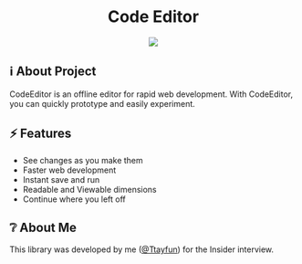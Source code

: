 <div align="center">

# Code Editor
![](./assets/code-editor.gif)
</div>

## ℹ️ About Project
CodeEditor is an offline editor for rapid web development. With CodeEditor, you can quickly prototype and easily experiment.

## ⚡ Features

- See changes as you make them
- Faster web development
- Instant save and run
- Readable and Viewable dimensions
- Continue where you left off


## ❔ About Me
This library was developed by me ([@Ttayfun](https://github.com/Ttayfun))  for the Insider interview.
